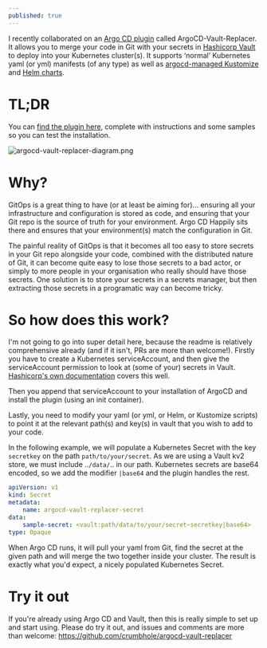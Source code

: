 ```yaml
---
published: true
---
```

I recently collaborated on an [Argo CD plugin](https://argoproj.github.io/argo-cd/) called ArgoCD-Vault-Replacer. It allows you to merge your code in Git with your secrets in [Hashicorp Vault](https://www.vaultproject.io/) to deploy into your Kubernetes cluster(s). It supports ‘normal’ Kubernetes yaml (or yml) manifests (of any type) as well as [argocd-managed Kustomize](https://argoproj.github.io/argo-cd/user-guide/kustomize/) and [Helm charts](https://argoproj.github.io/argo-cd/user-guide/helm/).

# TL;DR
You can [find the plugin here](https://github.com/crumbhole/argocd-vault-replacer), complete with instructions and some samples so you can test the installation.

![argocd-vault-replacer-diagram.png]({{site.baseurl}}/images/2021-02-22/argocd-vault-replacer-diagram.png)

# Why?
GitOps is a great thing to have (or at least be aiming for)... ensuring all your infrastructure and configuration is stored as code, and ensuring that your Git repo is the source of truth for your environment. Argo CD Happily sits there and ensures that your environment(s) match the configuration in Git.

The painful reality of GitOps is that it becomes all too easy to store secrets in your Git repo alongside your code, combined with the distributed nature of Git, it can become quite easy to lose those secrets to a bad actor, or simply to more people in your organisation who really should have those secrets. One solution is to store your secrets in a secrets manager, but then extracting those secrets in a programatic way can become tricky.

# So how does this work?
I'm not going to go into super detail here, because the readme is relatively comprehensive already (and if it isn't, PRs are more than welcome!). Firstly you have to create a Kubernetes serviceAccount, and then give the serviceAccount permission to look at (some of your) secrets in Vault. [Hashicorp's own documentation](https://www.vaultproject.io/docs/auth/kubernetes) covers this well.

Then you append that serviceAccount to your installation of ArgoCD and install the plugin (using an init container).

Lastly, you need to modify your yaml (or yml, or Helm, or Kustomize scripts) to point it at the relevant path(s) and key(s) in vault that you wish to add to your code.

In the following example, we will populate a Kubernetes Secret with the key `secretkey` on the path `path/to/your/secret`. As we are using a Vault kv2 store, we must include ..`/data/`.. in our path. Kubernetes secrets are base64 encoded, so we add the modifier `|base64` and the plugin handles the rest.

``` yml
apiVersion: v1
kind: Secret
metadata:
	name: argocd-vault-replacer-secret
data:
	sample-secret: <vault:path/data/to/your/secret~secretkey|base64>
type: Opaque
```

When Argo CD runs, it will pull your yaml from Git, find the secret at the given path and will merge the two together inside your cluster. The result is exactly what you'd expect, a nicely populated Kubernetes Secret.

# Try it out
If you're already using Argo CD and Vault, then this is really simple to set up and start using. Please do try it out, and issues and comments are more than welcome: https://github.com/crumbhole/argocd-vault-replacer